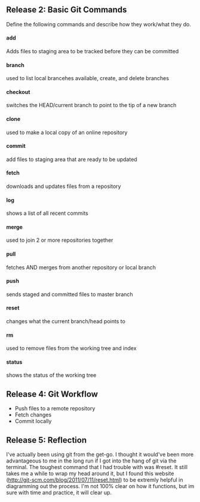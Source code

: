 ## Release 2: Basic Git Commands
Define the following commands and describe how they work/what they do.  


#### add
Adds files to staging area to be tracked before they can be committed

#### branch
used to list local brancehes available, create, and delete branches

#### checkout
switches the HEAD/current branch to point to the tip of a new branch
#### clone
 used to make a local copy of an online repository
#### commit
add files to staging area that are ready to be updated 
#### fetch
downloads and updates files from a repository 
#### log
shows a list of all recent commits 
#### merge
used to join 2 or more repositories together 
#### pull
fetches AND merges from another repository or local branch 
#### push
sends staged and committed files to master branch 
#### reset
 changes what the current branch/head points to
#### rm
 used to remove files from the working tree and index
#### status
 shows the status of the working tree


## Release 4: Git Workflow

- Push files to a remote repository
- Fetch changes
- Commit locally

## Release 5: Reflection
I've actually been using git from the get-go. I thought it would've been more advantageous to me in the long run if I got into the hang of git via the terminal. The toughest command that I had trouble with was #reset. It still takes me a while to wrap my head around it, but I found this website (http://git-scm.com/blog/2011/07/11/reset.html) to be extremly helpful in diagramming out the process. I'm not 100% clear on how it functions, but im sure with time and practice, it will clear up.